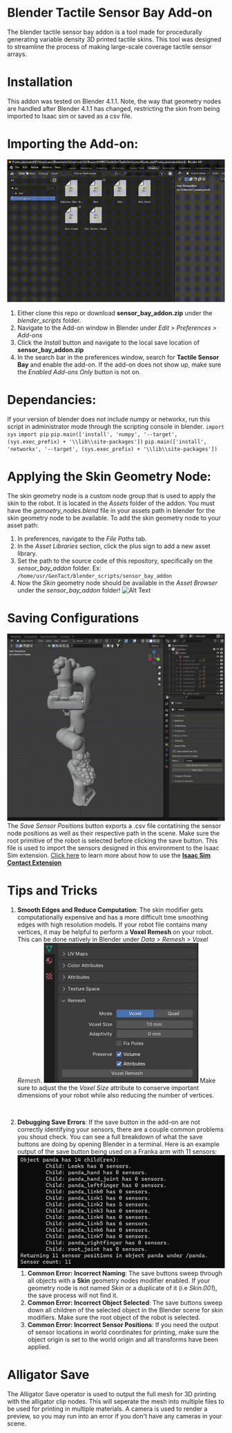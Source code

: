# Blender Tactile Sensor Bay Add-on
The blender tactile sensor bay addon is a tool made for procedurally generating variable density 3D printed tactile skins. This tool was designed to streamline the process of making large-scale coverage tactile sensor arrays.

# Installation
This addon was tested on Blender 4.1.1. Note, the way that geometry nodes are handled after Blender 4.1.1 has changed, restricting the skin from being imported to Isaac sim or saved as a csv file. 

# Importing the Add-on:
![Alt Text](demos/install_addon.gif)
1) Either clone this repo or download **sensor_bay_addon.zip** under the *blender_scripts* folder.
2) Navigate to the Add-on window in Blender under *Edit > Preferences > Add-ons*
3) Click the *Install* button and navigate to the local save location of **sensor_bay_addon.zip**
4) In the search bar in the preferences window, search for **Tactile Sensor Bay** and enable the add-on. If the add-on does not show up, make sure the *Enabled Add-ons Only* button is not on.

# Dependancies:
If your version of blender does not include numpy or networkx, run this script in administrator mode through the scripting console in blender.
`import sys`
`import pip`
`pip.main(['install', 'numpy', '--target', (sys.exec_prefix) + '\\lib\\site-packages'])`
`pip.main(['install', 'networkx', '--target', (sys.exec_prefix) + '\\lib\\site-packages'])`

# Applying the Skin Geometry Node:
The skin geometry node is a custom node group that is used to apply the skin to the robot. It is located in the *Assets* folder of the addon.
You must have the *gemoetry_nodes.blend* file in your assets path in blender for the skin geometry node to be available. To add the skin geometry node to your asset path:
1) In preferences, navigate to the *File Paths* tab.
2) In the *Asset Libraries* section, click the plus sign to add a new asset library.
3) Set the path to the source code of this repository, specifically on the *sensor_bay_addon* folder. Ex: `/home/usr/GenTact/blender_scripts/sensor_bay_addon`
4) Now the *Skin* geometry node should be available in the *Asset Browser* under the *sensor_bay_addon* folder!
![Alt Text](demos/skin_overview.gif)


# Saving Configurations
![Alt Text](demos/saving.gif)
The *Save Sensor Positions* button exports a .csv file contatining the sensor node positions as well as their respective path in the scene. Make sure the root primitive of the robot is selected before clicking the save button. This file is used to import the sensors designed in this environment to the Isaac Sim extension. [Click here](https://github.com/cKohl10/TactileSim/tree/main/exts) to learn more about how to use the [**Isaac Sim Contact Extension**](https://github.com/cKohl10/TactileSim/tree/main/exts) 

# Tips and Tricks
1) **Smooth Edges and Reduce Computation**: The skin modifier gets computationally expensive and has a more difficult time smoothing edges with high resolution models. If your robot file contains many vertices, it may be helpful to perform a **Voxel Remesh** on your robot. This can be done natively in Blender under *Data > Remesh > Voxel Remesh*. 
   ![Alt Text](demos/remesh.png)
Make sure to adjust the the *Voxel Size* attribute to conserve important dimensions of your robot while also reducing the number of vertices.
<br/>

2) **Debugging Save Errors**: If the save button in the add-on are not correctly identifying your sensors, there are a couple common problems you shoud check. You can see a full breakdown of what the save buttons are doing by opening Blender in a terminal. Here is an example output of the save button being used on a Franka arm with 11 sensors:![Alt Text](demos/debug.png) <br/>
   1) **Common Error: Incorrect Naming**: The save buttons sweep through all objects with a **Skin** geometry nodes modifier enabled. If your geometry node is not named *Skin* or a duplicate of it (i.e *Skin.001*), the save process will not find it.
   2) **Common Error: Incorrect Object Selected**: The save buttons sweep down all children of the selected object in the Blender scene for skin modifiers. Make sure the root object of the robot is selected. 
   3) **Common Error: Incorrect Sensor Positions**: If you need the output of sensor locations in world coordinates for printing, make sure the object origin is set to the world origin and all transforms have been applied.

# Alligator Save
The Alligator Save operator is used to output the full mesh for 3D printing with the alligator clip nodes. This will seperate the mesh into multiple files to be used for printing in multiple materials. A camera is used to render a preview, so you may run into an error if you don't have any cameras in your scene.
